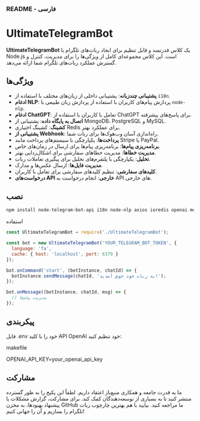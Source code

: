 ### **README - فارسی**

# UltimateTelegramBot

**UltimateTelegramBot** یک کلاس قدرتمند و قابل تنظیم برای ایجاد ربات‌های تلگرام با Node.js است. این کلاس مجموعه‌ای کامل از ویژگی‌ها را برای مدیریت، کنترل و گسترش عملکرد ربات‌های تلگرام شما ارائه می‌دهد.

## ویژگی‌ها

- **پشتیبانی چندزبانه**: پشتیبانی داخلی از زبان‌های مختلف با استفاده از `i18n`.
- **ادغام NLP**: پردازش پیام‌های کاربران با استفاده از پردازش زبان طبیعی با `node-nlp`.
- **ادغام ChatGPT**: تعامل با کاربران با استفاده از ChatGPT برای پاسخ‌های پیشرفته.
- **اتصال به پایگاه داده**: پشتیبانی از MongoDB، PostgreSQL و MySQL.
- **کشینگ**: کشینگ اختیاری Redis برای عملکرد بهتر.
- **پشتیبانی از Webhook**: راه‌اندازی آسان وب‌هوک‌ها برای ربات شما.
- **پرداخت‌ها**: یکپارچگی با سیستم‌های پرداخت مانند Stripe یا PayPal.
- **برنامه‌ریزی پیام‌ها**: برنامه‌ریزی پیام‌ها برای ارسال در زمان‌های خاص.
- **مدیریت خطاها**: مدیریت خطاهای سفارشی برای اشکال‌زدایی بهتر.
- **تحلیل**: یکپارچگی با پلتفرم‌های تحلیل برای پیگیری تعاملات ربات.
- **مدیریت فایل‌ها**: ارسال عکس‌ها و مدارک.
- **کلیدهای سفارشی**: تنظیم کلیدهای سفارشی برای تعامل با کاربران.
- **درخواست‌های API خارجی**: انجام درخواست به API های خارجی.

## نصب

```bash
npm install node-telegram-bot-api i18n node-nlp axios ioredis openai mongoose pg mysql2 dotenv
```
استفاده
```javascript
const UltimateTelegramBot = require('./UltimateTelegramBot');

const bot = new UltimateTelegramBot('YOUR_TELEGRAM_BOT_TOKEN', {
  language: 'fa',
  cache: { host: 'localhost', port: 6379 }
});

bot.onCommand('start', (botInstance, chatId) => {
  botInstance.sendMessage(chatId, 'به ربات خود خوش آمدید!');
});

bot.onMessage((botInstance, chatId, msg) => {
  // مدیریت پیام‌ها
});
```
## پیکربندی
فایل .env خود را با کلید API OpenAI خود تنظیم کنید:

makefile

OPENAI_API_KEY=your_openai_api_key

## مشارکت
ما به قدرت جامعه و همکاری منبع‌باز اعتقاد داریم. لطفاً این پکیج را به طور گسترده منتشر کنید تا به بسیاری از توسعه‌دهندگان کمک کند. برای مشارکت، گزارش مشکلات یا پیشنهاد بهبودها، به مخزن GitHub ما مراجعه کنید. بیایید با هم بهترین چارچوب ربات تلگرام را بسازیم و آن را جهانی کنیم!

